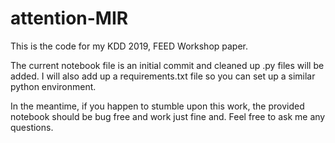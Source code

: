 # attention-MIR

This is the code for my KDD 2019, FEED Workshop paper.

The current notebook file is an initial commit and cleaned up .py files will be added. I will also add up a requirements.txt file
so you can set up a similar python environment. 

In the meantime, if you happen to stumble upon this work, the provided notebook should be bug free and work just fine and. Feel free to ask me any questions.

